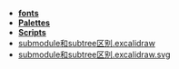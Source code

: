 - **[fonts](./fonts/📋目录.md)**
- **[Palettes](./Palettes/📋目录.md)**
- **[Scripts](./Scripts/📋目录.md)**
- [submodule和subtree区别.excalidraw](./submodule和subtree区别.excalidraw.md)
- [submodule和subtree区别.excalidraw.svg](./submodule和subtree区别.excalidraw.svg)
